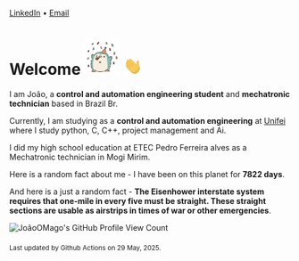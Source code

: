 [LinkedIn](https://www.linkedin.com/in/joão-pedro-gozzoli-b95641301/) &bull;
[Email](joaopedrogozzoli@gmail.com)

# Welcome <img src="happy.gif" height="64px" /> <img src="wave.gif" height="32px" />

I am João, a  **control and automation engineering student** and **mechatronic technician** based in Brazil Br.

Currently, I am studying as a **control and automation engineering** at [Unifei](https://unifei.edu.br) where I study python, C, C++, project management and Ai.

I did my high school education at ETEC Pedro Ferreira alves as a Mechatronic technician in Mogi Mirim.

Here is a random fact about me - I have been on this planet for **7822 days**.

And here is a just a random fact -  **The Eisenhower interstate system requires that one-mile in every five must be straight. These straight sections are usable as airstrips in times of war or other emergencies**.

![JoãoOMago's GitHub Profile View Count](https://komarev.com/ghpvc/?username=JoaoOMago)

<sub>Last updated by Github Actions on 29 May, 2025.</sub>
